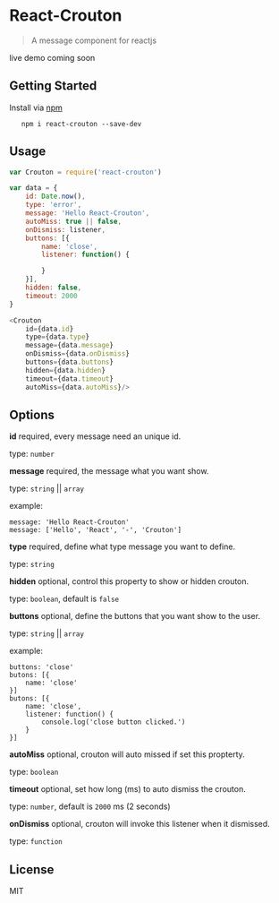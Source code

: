 # React-Crouton

> A message component for reactjs

live demo coming soon

## Getting Started

Install via [npm](http://npmjs.org/grs)

```shell
   npm i react-crouton --save-dev
```

## Usage

```Javascript
var Crouton = require('react-crouton')

var data = {
    id: Date.now(),
    type: 'error',
    message: 'Hello React-Crouton',
    autoMiss: true || false,
    onDismiss: listener,
    buttons: [{
        name: 'close',
        listener: function() {

        }
    }],
    hidden: false,
    timeout: 2000
}

<Crouton
    id={data.id}
    type={data.type}
    message={data.message}
    onDismiss={data.onDismiss}
    buttons={data.buttons}
    hidden={data.hidden}
    timeout={data.timeout}
    autoMiss={data.autoMiss}/>

```

## Options

**id** required, every message need an unique id.

type: `number`

**message** required, the message what you want show.

type: `string` || `array`

example:

```
message: 'Hello React-Crouton'
message: ['Hello', 'React', '-', 'Crouton']
```

**type** required, define what type message you want to define.

type: `string`

**hidden** optional, control this property to show or hidden crouton.

type: `boolean`, default is `false`

**buttons** optional, define the buttons that you want show to the user.

type: `string` || `array`

example:

```
buttons: 'close'
butons: [{
    name: 'close'
}]
butons: [{
    name: 'close',
    listener: function() {
        console.log('close button clicked.')
    }
}]
```

**autoMiss** optional, crouton will auto missed if set this propterty.

type: `boolean`

**timeout** optional, set how long (ms) to auto dismiss the crouton.

type: `number`, default is `2000` ms (2 seconds)

**onDismiss** optional, crouton will invoke this listener when it dismissed.

type: `function`

## License

MIT
